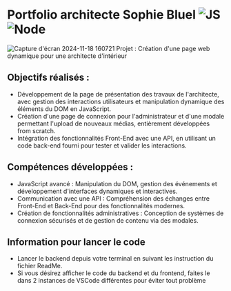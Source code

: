 # Portfolio architecte Sophie Bluel ![JS](https://img.shields.io/badge/JavaScript-F7DF1E?style=flat&logo=javascript&logoColor=black) ![Node](https://img.shields.io/badge/Node.js-339933?style=flat&logo=node.js&logoColor=white)
![Capture d'écran 2024-11-18 160721](https://github.com/user-attachments/assets/0c7e677c-b70a-4bca-b811-184d3dfd01b8)
Projet : Création d'une page web dynamique pour une architecte d'intérieur

## Objectifs réalisés :
- Développement de la page de présentation des travaux de l'architecte, avec gestion des interactions utilisateurs et manipulation dynamique des éléments du DOM en JavaScript.
- Création d'une page de connexion pour l'administrateur et d'une modale permettant l'upload de nouveaux médias, entièrement développées from scratch.
- Intégration des fonctionnalités Front-End avec une API, en utilisant un code back-end fourni pour tester et valider les interactions.

## Compétences développées :
- JavaScript avancé : Manipulation du DOM, gestion des événements et développement d'interfaces dynamiques et interactives.
- Communication avec une API : Compréhension des échanges entre Front-End et Back-End pour des fonctionnalités modernes.
- Création de fonctionnalités administratives : Conception de systèmes de connexion sécurisés et de gestion de contenu via des modales.

## Information pour lancer le code
 - Lancer le backend depuis votre terminal en suivant les instruction du fichier ReadMe.
 - Si vous désirez afficher le code du backend et du frontend, faites le dans 2 instances de VSCode différentes pour éviter tout problème
